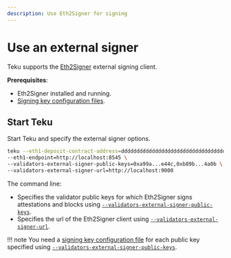 ```yaml
---
description: Use Eth2Signer for signing
---
```


# Use an external signer

Teku supports the [Eth2Signer] external signing client.

**Prerequisites**:

* Eth2Signer installed and running.
* [Signing key configuration files].

## Start Teku

Start Teku and specify the external signer options.

```bash
teku --eth1-deposit-contract-address=dddddddddddddddddddddddddddddddddddddddd \
--eth1-endpoint=http://localhost:8545 \
--validators-external-signer-public-keys=0xa99a...e44c,0xb89b...4a0b \
--validators-external-signer-url=http://localhost:9000
```

The command line:

* Specifies the validator public keys for which Eth2Signer signs attestations and blocks using
    [`--validators-external-signer-public-keys`](../../Reference/CLI/CLI-Syntax.md#validators-external-signer-public-keys).
* Specifies the url of the Eth2Signer client using
    [`--validators-external-signer-url`](../../Reference/CLI/CLI-Syntax.md#validators-external-signer-url).

!!! note
    You need a [signing key configuration file] for each public key specified using
    [`--validators-external-signer-public-keys`](../../Reference/CLI/CLI-Syntax.md#validators-external-signer-public-keys).

<!--links-->
[Eth2Signer]: https://doc.eth2signer.pegasys.tech/en/latest/
[Signing key configuration files]: https://doc.eth2signer.pegasys.tech/en/latest/HowTo/Use-Signing-Keys/
[signing key configuration file]: https://doc.eth2signer.pegasys.tech/en/latest/HowTo/Use-Signing-Keys/